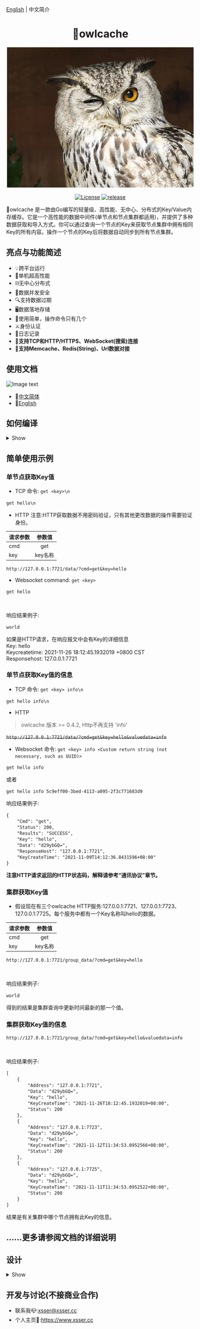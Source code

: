 <a href="https://github.com/xssed/owlcache" target="_blank">English</a> | 中文简介

<div align="center">

# 🦉owlcache

![Image text](https://github.com/xssed/owlcache/blob/master/doc/assets/owl.jpg?raw=true)

[![License](https://img.shields.io/github/license/xssed/owlcache.svg)](https://github.com/xssed/owlcache/blob/master/LICENSE)
[![release](https://img.shields.io/github/release/xssed/owlcache.svg?style=popout-square)](https://github.com/xssed/owlcache/releases)

</div>

 🦉owlcache 是一款由Go编写的轻量级、高性能、无中心、分布式的Key/Value内存缓存。它是一个高性能的数据中间件(单节点和节点集群都适用)，并提供了多种数据获取和导入方式。你可以通过查询一个节点的Key来获取节点集群中拥有相同Key的所有内容。操作一个节点的Key后将数据自动同步到所有节点集群。    


## 亮点与功能简述

* 💡跨平台运行
* 🚀单机超高性能
* ⛓无中心分布式
* 🌈数据并发安全
* 🔍支持数据过期
* 🖥数据落地存储
* 🎨使用简单，操作命令只有几个
* ⚔️身份认证
* 📝日志记录
* 🔭**支持TCP和HTTP/HTTPS、WebSocket(搜索)连接**  
* 🍻**支持Memcache、Redis(String)、Url数据对接**  


## 使用文档

![Image text](https://github.com/xssed/owlcache/blob/master/doc/assets/group.gif?raw=true)

- 📝[中文简体](zh/0.directory.md)
- 📝[English](en/0.directory.md)

## 如何编译
<details>
<summary>Show</summary>  


编译环境要求
* golang >= 1.9

源码下载
* go命令下载(会自动下载依赖库，如果直接下载源码编译会提示类库缺失)
* go get命令无法执行请检查本机是否安装Git服务和设置Go环境  

```shell
go get -u github.com/xssed/owlcache
```

#### ⚠⚠⚠如果你的Go语言环境开启了`GOMOD`,你需要在电脑本地创建一个目录,进入该目录，再次执行`git clone https://github.com/xssed/owlcache.git`命令将源代码下载. 

### 编译
* 进入owlcache主目录执行编译命令(GOPATH模式下进入GOPATH目录的owlcache主目录，GOMOD模式则进入上一步提示中你自己创建的本地目录)
```shell
go build
```

### 运行
* 注意owlcache.conf文件要跟主程序同目录（下面有介绍动态的设置owlcache.conf文件路径参数）。    
* .conf配置文件必须是统一的UTF-8编码。    
* 请先给在配置文件owlcache.conf中设置<Pass>选项。  

Linux
```shell
./owlcache
```
Windows (DOS)   
* 如果你打算使用cmd.exe长时间运行owlcache，请右键，在弹出菜单中选择【属性】->【选项】->关闭【快速编辑模式】和【插入模式】，否则长时间运行owlcache会出现卡顿或者休眠现象。  
```shell
owlcache
```

参数help
* 运行前您可以查看使用帮助 
* 注意运行时的配置参数要优先于*.conf文件里的配置参数

```shell
owlcache -help
```
```shell
Welcome to use owlcache. Version:XXX
If you have any questions,Please contact us: xsser@xsser.cc
Project Home:https://github.com/xssed/owlcache
                _                _
   _____      _| | ___ __ _  ___| |__   ___
  / _ \ \ /\ / / |/ __/ _' |/ __| '_ \ / _ \
 | (_) \ V  V /| | (_| (_| | (__| | | |  __/
  \___/ \_/\_/ |_|\___\__,_|\___|_| |_|\___|

Usage of owlcache:
  -config string
        owlcache config file path.[demo:/var/home/owl.conf] (default "owlcache.conf")
  -host string
        binding local host ip address. (default "0.0.0.0")
  -log string
        owlcache log file path.[demo:/var/log/] (default "./log_file/")
  -pass string
        owlcache Http connection password. (default "")
```

带配置参数运行的例子
```shell
owlcache -config /var/home/owl.conf -host 127.0.0.1 -log /var/log/ -pass 1245!df2A
```
</details>


## 简单使用示例
### 单节点获取Key值
* TCP
命令: `get <key>\n`
~~~shell
get hello\n
~~~

* HTTP
注意:HTTP获取数据不用密码验证，只有其他更改数据的操作需要验证身份。


|请求参数        | 参数值          | 
| ------------- |:-------------: |
| cmd           |  get           | 
| key           |  key名称        | 

~~~shell
http://127.0.0.1:7721/data/?cmd=get&key=hello
~~~

* Websocket
command: `get <key>`
~~~shell
get hello
~~~

<br>

响应结果例子:
~~~shell
world
~~~
如果是HTTP请求，在响应报文中会有Key的详细信息  
Key: hello  
Keycreatetime: 2021-11-26 18:12:45.1932019 +0800 CST  
Responsehost: 127.0.0.1:7721  


### 单节点获取Key值的信息
* TCP
命令: `get <key> info\n`
~~~shell
get hello info\n
~~~

* HTTP
>owlcache 版本 >= 0.4.2, Http不再支持 'info'

~~`http://127.0.0.1:7721/data/?cmd=get&key=hello&valuedata=info`~~

* Websocket
命令: `get <key> info <Custom return string (not necessary, such as UUID)>`
~~~shell
get hello info
~~~
或者
~~~shell
get hello info 5c9eff00-3bed-4113-a095-2f3c771683d9
~~~

响应结果例子:
~~~shell
{
    "Cmd": "get",
    "Status": 200,
    "Results": "SUCCESS",
    "Key": "hello",
    "Data": "d29ybGQ=",
    "ResponseHost": "127.0.0.1:7721",
    "KeyCreateTime": "2021-11-09T14:12:36.8431596+08:00"
}
~~~

**注意HTTP请求返回的HTTP状态码，解释请参考“通讯协议”章节。**

### 集群获取Key值
* 假设现在有三个owlcache HTTP服务:127.0.0.1:7721、127.0.0.1:7723、127.0.0.1:7725。每个服务中都有一个Key名称叫hello的数据。


|请求参数        | 参数值          | 
| ------------- |:-------------: |
| cmd           |  get           | 
| key           |  key名称        | 


~~~shell
http://127.0.0.1:7721/group_data/?cmd=get&key=hello
~~~
<br>

响应结果例子:   
~~~shell
world
~~~
得到的结果是集群查询中更新时间最新的那一个值。


### 集群获取Key值的信息
~~~shell
http://127.0.0.1:7721/group_data/?cmd=get&key=hello&valuedata=info
~~~
<br>

响应结果例子:   
~~~shell
[
    {
        "Address": "127.0.0.1:7721",
        "Data": "d29ybGQ=",
        "Key": "hello",
        "KeyCreateTime": "2021-11-26T18:12:45.1932019+08:00",
        "Status": 200
    },
    {
        "Address": "127.0.0.1:7723",
        "Data": "d29ybGQ=",
        "Key": "hello",
        "KeyCreateTime": "2021-11-12T11:34:53.0952566+08:00",
        "Status": 200
    },
    {
        "Address": "127.0.0.1:7725",
        "Data": "d29ybGQ=",
        "Key": "hello",
        "KeyCreateTime": "2021-11-11T11:34:53.0952522+08:00",
        "Status": 200
    }
]

~~~
结果是有关集群中哪个节点拥有此Key的信息。
  


## ......更多请参阅文档的详细说明

## 设计  
<details>
<summary>Show</summary> 

![Image text](https://github.com/xssed/owlcache/blob/master/doc/assets/works_zh.png?raw=true)  

</details>

## 开发与讨论(不接商业合作)
- 联系我📪:xsser@xsser.cc
- 个人主页🛀:https://www.xsser.cc




